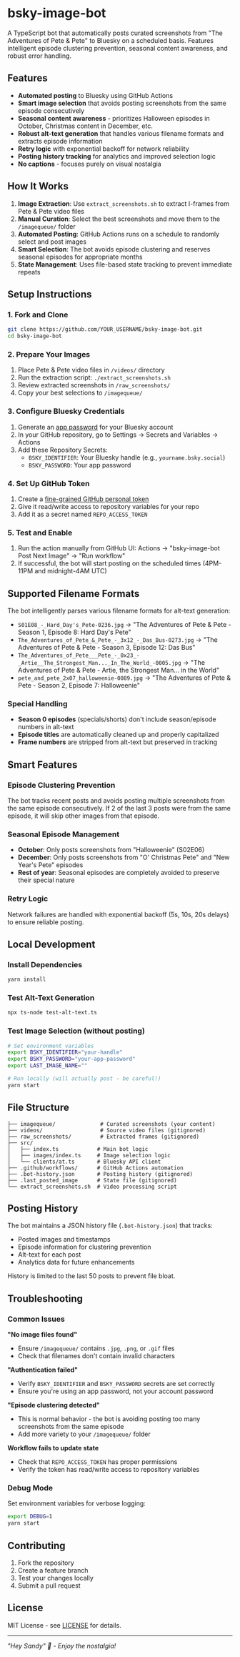 # bsky-image-bot

A TypeScript bot that automatically posts curated screenshots from "The Adventures of Pete & Pete" to Bluesky on a scheduled basis. Features intelligent episode clustering prevention, seasonal content awareness, and robust error handling.

## Features

- **Automated posting** to Bluesky using GitHub Actions
- **Smart image selection** that avoids posting screenshots from the same episode consecutively
- **Seasonal content awareness** - prioritizes Halloween episodes in October, Christmas content in December, etc.
- **Robust alt-text generation** that handles various filename formats and extracts episode information
- **Retry logic** with exponential backoff for network reliability
- **Posting history tracking** for analytics and improved selection logic
- **No captions** - focuses purely on visual nostalgia

## How It Works

1. **Image Extraction**: Use `extract_screenshots.sh` to extract I-frames from Pete & Pete video files
2. **Manual Curation**: Select the best screenshots and move them to the `/imagequeue/` folder
3. **Automated Posting**: GitHub Actions runs on a schedule to randomly select and post images
4. **Smart Selection**: The bot avoids episode clustering and reserves seasonal episodes for appropriate months
5. **State Management**: Uses file-based state tracking to prevent immediate repeats

## Setup Instructions

### 1. Fork and Clone
```bash
git clone https://github.com/YOUR_USERNAME/bsky-image-bot.git
cd bsky-image-bot
```

### 2. Prepare Your Images
1. Place Pete & Pete video files in `/videos/` directory
2. Run the extraction script: `./extract_screenshots.sh`
3. Review extracted screenshots in `/raw_screenshots/`
4. Copy your best selections to `/imagequeue/`

### 3. Configure Bluesky Credentials
1. Generate an [app password](https://bsky.app/settings/app-passwords) for your Bluesky account
2. In your GitHub repository, go to Settings → Secrets and Variables → Actions
3. Add these Repository Secrets:
   - `BSKY_IDENTIFIER`: Your Bluesky handle (e.g., `yourname.bsky.social`)
   - `BSKY_PASSWORD`: Your app password

### 4. Set Up GitHub Token
1. Create a [fine-grained GitHub personal token](https://github.com/settings/tokens?type=beta)
2. Give it read/write access to repository variables for your repo
3. Add it as a secret named `REPO_ACCESS_TOKEN`

### 5. Test and Enable
1. Run the action manually from GitHub UI: Actions → "bsky-image-bot Post Next Image" → "Run workflow"
2. If successful, the bot will start posting on the scheduled times (4PM-11PM and midnight-4AM UTC)

## Supported Filename Formats

The bot intelligently parses various filename formats for alt-text generation:

- `S01E08_-_Hard_Day's_Pete-0236.jpg` → "The Adventures of Pete & Pete - Season 1, Episode 8: Hard Day's Pete"
- `The_Adventures_of_Pete_&_Pete_-_3x12_-_Das_Bus-0273.jpg` → "The Adventures of Pete & Pete - Season 3, Episode 12: Das Bus"  
- `The_Adventures_of_Pete___Pete_-_0x23_-_Artie__The_Strongest_Man..._In_The_World_-0005.jpg` → "The Adventures of Pete & Pete - Artie, the Strongest Man... in the World"
- `pete_and_pete_2x07_halloweenie-0089.jpg` → "The Adventures of Pete & Pete - Season 2, Episode 7: Halloweenie"

### Special Handling
- **Season 0 episodes** (specials/shorts) don't include season/episode numbers in alt-text
- **Episode titles** are automatically cleaned up and properly capitalized
- **Frame numbers** are stripped from alt-text but preserved in tracking

## Smart Features

### Episode Clustering Prevention
The bot tracks recent posts and avoids posting multiple screenshots from the same episode consecutively. If 2 of the last 3 posts were from the same episode, it will skip other images from that episode.

### Seasonal Episode Management
- **October**: Only posts screenshots from "Halloweenie" (S02E06)
- **December**: Only posts screenshots from "O' Christmas Pete" and "New Year's Pete" episodes
- **Rest of year**: Seasonal episodes are completely avoided to preserve their special nature

### Retry Logic
Network failures are handled with exponential backoff (5s, 10s, 20s delays) to ensure reliable posting.

## Local Development

### Install Dependencies
```bash
yarn install
```

### Test Alt-Text Generation
```bash
npx ts-node test-alt-text.ts
```

### Test Image Selection (without posting)
```bash
# Set environment variables
export BSKY_IDENTIFIER="your-handle"
export BSKY_PASSWORD="your-app-password"
export LAST_IMAGE_NAME=""

# Run locally (will actually post - be careful!)
yarn start
```

## File Structure

```
├── imagequeue/              # Curated screenshots (your content)
├── videos/                  # Source video files (gitignored)
├── raw_screenshots/         # Extracted frames (gitignored)
├── src/
│   ├── index.ts            # Main bot logic
│   ├── images/index.ts     # Image selection logic
│   └── clients/at.ts       # Bluesky API client
├── .github/workflows/      # GitHub Actions automation
├── .bot-history.json       # Posting history (gitignored)
├── .last_posted_image      # State file (gitignored)
└── extract_screenshots.sh  # Video processing script
```

## Posting History

The bot maintains a JSON history file (`.bot-history.json`) that tracks:
- Posted images and timestamps
- Episode information for clustering prevention
- Alt-text for each post
- Analytics data for future enhancements

History is limited to the last 50 posts to prevent file bloat.

## Troubleshooting

### Common Issues

**"No image files found"**
- Ensure `/imagequeue/` contains `.jpg`, `.png`, or `.gif` files
- Check that filenames don't contain invalid characters

**"Authentication failed"**
- Verify `BSKY_IDENTIFIER` and `BSKY_PASSWORD` secrets are set correctly
- Ensure you're using an app password, not your account password

**"Episode clustering detected"**
- This is normal behavior - the bot is avoiding posting too many screenshots from the same episode
- Add more variety to your `/imagequeue/` folder

**Workflow fails to update state**
- Check that `REPO_ACCESS_TOKEN` has proper permissions
- Verify the token has read/write access to repository variables

### Debug Mode
Set environment variables for verbose logging:
```bash
export DEBUG=1
yarn start
```

## Contributing

1. Fork the repository
2. Create a feature branch
3. Test your changes locally
4. Submit a pull request

## License

MIT License - see [LICENSE](LICENSE) for details.

---

*"Hey Sandy" 🎵 - Enjoy the nostalgia!*